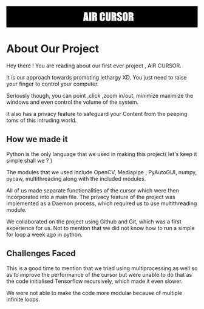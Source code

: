 <img src = "/AIR_CURSOR.png" alt="aircursor" align="center" width="900" />

# About Our Project

Hey there ! You are reading about our first ever project , AIR CURSOR.

It is our approach towards promoting lethargy XD.
You just need to raise your finger to control your computer.

Seriously though, you can point ,click ,zoom in/out, minimize maximize the windows and even control the volume of the system.

It also has a privacy feature to safeguard your Content from the peeping toms of this intruding world.
## How we made it
Python is the only language that we used in making this project( let's keep it simple shall we ? )

The modules that we used include OpenCV, Mediapipe , PyAutoGUI, numpy, pycaw, multithreading along with the included modules.

All of us made separate functionalities of the cursor which were then incorporated into a main file. The privacy feature of the project was implemented as a Daemon process, which required us to use multithreading module.

We collaborated on the project using Github and Git, which was a first experience for us.
Not to mention that we did not know how to run a simple for loop a week ago in python.

## Challenges Faced

This is a good time to mention that we tried using multiprocessing as well so as to improve the performance of the cursor but were unable to do that as the code initialised Tensorflow recursively, which made it even slower.

We were not able to make the code more modular because of multiple infinite loops.
